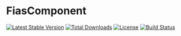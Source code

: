 FiasComponent
=============

[![Latest Stable Version](http://poser.pugx.org/liquetsoft/fias-component/v)](https://packagist.org/packages/liquetsoft/fias-component)
[![Total Downloads](https://poser.pugx.org/liquetsoft/fias-component/downloads)](https://packagist.org/packages/liquetsoft/fias-component)
[![License](https://poser.pugx.org/liquetsoft/fias-component/license)](https://packagist.org/packages/liquetsoft/fias-component)
[![Build Status](https://github.com/liquetsoft/fias-component/workflows/liquetsoft_fias/badge)](https://github.com/liquetsoft/fias-component/actions?query=workflow%3A%22liquetsoft_fias%22)
